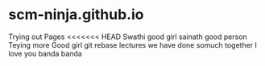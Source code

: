 # scm-ninja.github.io
Trying out Pages
<<<<<<< HEAD
Swathi good girl
sainath good person
Teying more
Good girl
git rebase lectures
we have done somuch together
I love you
banda banda
